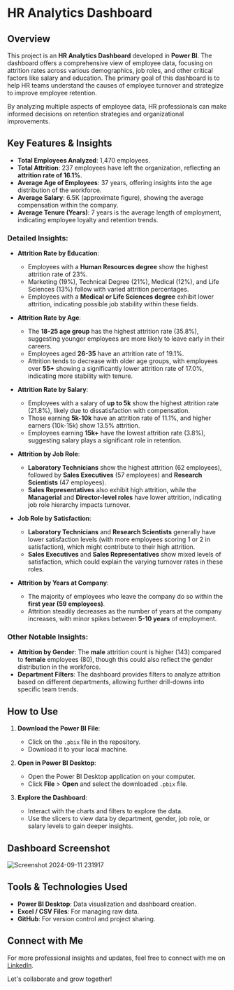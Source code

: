# HR Analytics Dashboard

## Overview

This project is an **HR Analytics Dashboard** developed in **Power BI**. The dashboard offers a comprehensive view of employee data, focusing on attrition rates across various demographics, job roles, and other critical factors like salary and education. The primary goal of this dashboard is to help HR teams understand the causes of employee turnover and strategize to improve employee retention.

By analyzing multiple aspects of employee data, HR professionals can make informed decisions on retention strategies and organizational improvements.

## Key Features & Insights

- **Total Employees Analyzed**: 1,470 employees.
- **Total Attrition**: 237 employees have left the organization, reflecting an **attrition rate of 16.1%**.
- **Average Age of Employees**: 37 years, offering insights into the age distribution of the workforce.
- **Average Salary**: 6.5K (approximate figure), showing the average compensation within the company.
- **Average Tenure (Years)**: 7 years is the average length of employment, indicating employee loyalty and retention trends.

### Detailed Insights:
- **Attrition Rate by Education**:
  - Employees with a **Human Resources degree** show the highest attrition rate of 23%.
  - Marketing (19%), Technical Degree (21%), Medical (12%), and Life Sciences (13%) follow with varied attrition percentages.
  - Employees with a **Medical or Life Sciences degree** exhibit lower attrition, indicating possible job stability within these fields.

- **Attrition Rate by Age**:
  - The **18-25 age group** has the highest attrition rate (35.8%), suggesting younger employees are more likely to leave early in their careers.
  - Employees aged **26-35** have an attrition rate of 19.1%.
  - Attrition tends to decrease with older age groups, with employees over **55+** showing a significantly lower attrition rate of 17.0%, indicating more stability with tenure.

- **Attrition Rate by Salary**:
  - Employees with a salary of **up to 5k** show the highest attrition rate (21.8%), likely due to dissatisfaction with compensation.
  - Those earning **5k-10k** have an attrition rate of 11.1%, and higher earners (10k-15k) show 13.5% attrition.
  - Employees earning **15k+** have the lowest attrition rate (3.8%), suggesting salary plays a significant role in retention.

- **Attrition by Job Role**:
  - **Laboratory Technicians** show the highest attrition (62 employees), followed by **Sales Executives** (57 employees) and **Research Scientists** (47 employees).
  - **Sales Representatives** also exhibit high attrition, while the **Managerial** and **Director-level roles** have lower attrition, indicating job role hierarchy impacts turnover.

- **Job Role by Satisfaction**:
  - **Laboratory Technicians** and **Research Scientists** generally have lower satisfaction levels (with more employees scoring 1 or 2 in satisfaction), which might contribute to their high attrition.
  - **Sales Executives** and **Sales Representatives** show mixed levels of satisfaction, which could explain the varying turnover rates in these roles.

- **Attrition by Years at Company**:
  - The majority of employees who leave the company do so within the **first year (59 employees)**.
  - Attrition steadily decreases as the number of years at the company increases, with minor spikes between **5-10 years** of employment.

### Other Notable Insights:
- **Attrition by Gender**: The **male** attrition count is higher (143) compared to **female** employees (80), though this could also reflect the gender distribution in the workforce.
- **Department Filters**: The dashboard provides filters to analyze attrition based on different departments, allowing further drill-downs into specific team trends.

## How to Use

1. **Download the Power BI File**: 
   - Click on the `.pbix` file in the repository.
   - Download it to your local machine.

2. **Open in Power BI Desktop**: 
   - Open the Power BI Desktop application on your computer.
   - Click **File** > **Open** and select the downloaded `.pbix` file.

3. **Explore the Dashboard**:
   - Interact with the charts and filters to explore the data.
   - Use the slicers to view data by department, gender, job role, or salary levels to gain deeper insights.

## Dashboard Screenshot

![Screenshot 2024-09-11 231917](https://github.com/user-attachments/assets/5ffabcf6-b49e-4d66-a776-742b9229bbd8)

       
## Tools & Technologies Used
- **Power BI Desktop**: Data visualization and dashboard creation.
- **Excel / CSV Files**: For managing raw data.
- **GitHub**: For version control and project sharing.

## Connect with Me

For more professional insights and updates, feel free to connect with me on [LinkedIn](https://www.linkedin.com/in/sanketphapale).

Let's collaborate and grow together!


